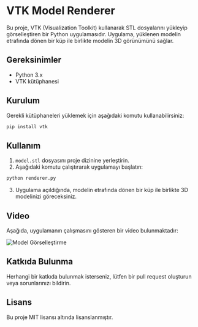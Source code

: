 # VTK Model Renderer

Bu proje, VTK (Visualization Toolkit) kullanarak STL dosyalarını yükleyip görselleştiren bir Python uygulamasıdır. Uygulama, yüklenen modelin etrafında dönen bir küp ile birlikte modelin 3D görünümünü sağlar.

## Gereksinimler

- Python 3.x
- VTK kütüphanesi

## Kurulum

Gerekli kütüphaneleri yüklemek için aşağıdaki komutu kullanabilirsiniz:

```bash
pip install vtk
```
## Kullanım

1. `model.stl` dosyasını proje dizinine yerleştirin.
2. Aşağıdaki komutu çalıştırarak uygulamayı başlatın:

```bash
python renderer.py
```

3. Uygulama açıldığında, modelin etrafında dönen bir küp ile birlikte 3D modelinizi göreceksiniz.

## Video

Aşağıda, uygulamanın çalışmasını gösteren bir video bulunmaktadır:

![Model Görselleştirme](mymodel.gif)

## Katkıda Bulunma

Herhangi bir katkıda bulunmak isterseniz, lütfen bir pull request oluşturun veya sorunlarınızı bildirin.

## Lisans

Bu proje MIT lisansı altında lisanslanmıştır.